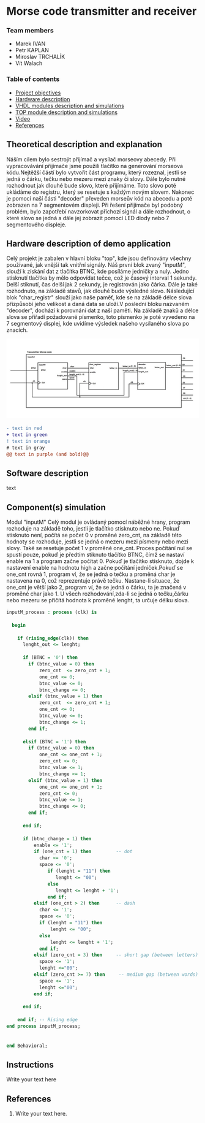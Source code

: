 # Morse code transmitter and receiver

### Team members

* Marek IVAN 
* Petr KAPLAN 
* Miroslav TRCHALÍK 
* Vít Walach 

### Table of contents

* [Project objectives](#objectives)
* [Hardware description](#hardware)
* [VHDL modules description and simulations](#modules)
* [TOP module description and simulations](#top)
* [Video](#video)
* [References](#references)

<a name="objectives"></a>

## Theoretical description and explanation

Náším cílem bylo sestrojit přijímač a vysílač morseovy abecedy. Při vypracovávání přijímače jsme použili tlačítko na generování morseova kódu.Nejtěžší částí bylo vytvořit část programu, který rozeznal, jestli se jedná o čárku, tečku nebo mezeru mezi znaky či slovy. Dále bylo nutné rozhodnout jak dlouhé bude slovo, které přijímáme. Toto slovo poté ukládáme do registru, který se resetuje s každým novým slovem. Nakonec je pomocí naší části "decoder" převeden morseův kód na abecedu a poté zobrazen na 7 segmentovém displeji. Při řešení přijímače byl podobný problém, bylo zapotřebí navzorkovat příchozí signál a dále rozhodnout, o které slovo se jedná a dále jej zobrazit pomocí LED diody nebo 7 segmentového displeje.

<a name="hardware"></a>

## Hardware description of demo application
Celý projekt je zabalen v hlavní bloku "top", kde jsou definovány všechny používané, jak vnější tak vnitřní signály. Náš první blok zvaný "inputM", slouží k získání dat z tlačítka BTNC, kde posíláme jedničky a nuly. Jedno stisknutí tlačítka by mělo odpovídat tečce, což je časový interval 1 sekundy. Delší stiknutí, čas delší jak 2 sekundy, je registrován jako čárka. Dále je také rozhodnuto, na základě stavů, jak dlouhé bude výsledné slovo. Následující blok "char_registr" slouží jako naše paměť, kde se na základě délce slova přizpůsobí jeho velikost a daná data se uloží.V poslední bloku nazvaném "decoder", dochází k porovnání dat z naší paměti. Na základě znaků a délce slova se přiřadí požadované písmenko, toto písmenko je poté vyvedeno na 7 segmentový displej, kde uvidíme výsledek našeho vysílaného slova po znacích.

![alt text](https://github.com/marek8l/DE1-projekt/blob/main/de1.jpg)
```diff
- text in red
+ text in green
! text in orange
# text in gray
@@ text in purple (and bold)@@
```
<a name="modules"></a>

## Software description

text
<a name="top"></a>

## Component(s) simulation

Modul "inputM"
Celý modul je ovládaný pomocí náběžné hrany, program rozhoduje na základě toho, jestli je tlačítko stisknuto nebo ne. Pokuď stisknuto není, počítá se počet 0 v proměné zero_cnt, na základě této hodnoty se rozhoduje, jestli se jedná o mezeru mezi písmeny nebo mezi slovy. Také se resetuje počet 1 v proměné one_cnt. Proces počítání nul se spustí pouze, pokuď je předtím stiknuto tlačítko BTNC, čímž se nastaví enable na 1 a program začne počítat 0. Pokuď je tlačítko stisknuto, dojde k nastavení enable na hodnotu high a začne počítání jedniček.Pokuď se one_cnt rovná 1, program ví, že se jedná o tečku a  proměná char je nastavena na 0, což reprezentuje právě tečku. Nastane-li situace, že one_cnt je větší jako 2, program ví, že se jedná o čárku, ta je značená v proměné char jako 1. U všech rozhodování,zda-li se jedná o tečku,čárku nebo mezeru se přičítá hodnota k proměné lenght, ta určuje délku slova.   
```vhdl
inputM_process : process (clk) is

  begin

    if (rising_edge(clk)) then
      lenght_out <= lenght;
      
      if (BTNC = '0') then    
        if (btnc_value = 0) then 
            zero_cnt  <= zero_cnt + 1;
            one_cnt <= 0;
            btnc_value <= 0;
            btnc_change <= 0;
        elsif (btnc_value = 1) then
            zero_cnt  <= zero_cnt + 1;
            one_cnt <= 0;
            btnc_value <= 0;
            btnc_change <= 1;
        end if;
            
      elsif (BTNC = '1') then
        if (btnc_value = 0) then
            one_cnt <= one_cnt + 1;
            zero_cnt <= 0;
            btnc_value <= 1;
            btnc_change <= 1;
        elsif (btnc_value = 1) then
            one_cnt <= one_cnt + 1;
            zero_cnt <= 0;
            btnc_value <= 1;
            btnc_change <= 0;
        end if;
            
      end if;
      
      if (btnc_change = 1) then
          enable <= '1'; 
          if (one_cnt = 1) then         -- dot
            char <= '0';
            space <= '0';
	           if (lenght = "11") then
		          lenght <= "00";
	           else
		          lenght <= lenght + '1';
	           end if;
          elsif (one_cnt > 2) then      -- dash
            char <= '1';
            space <= '0';
            if (lenght = "11") then
                lenght <= "00";
            else
                lenght <= lenght + '1';
            end if;
          elsif (zero_cnt = 3) then     -- short gap (between letters)
            space <= '1';
	        lenght <="00";
          elsif (zero_cnt >= 7) then     -- medium gap (between words)
            space <= '1';
	        lenght <="00";
          end if;
              
      end if;
      
    end if; -- Rising edge
end process inputM_process;


end Behavioral;
```

<a name="video"></a>

## Instructions

Write your text here

<a name="references"></a>

## References

1. Write your text here.
